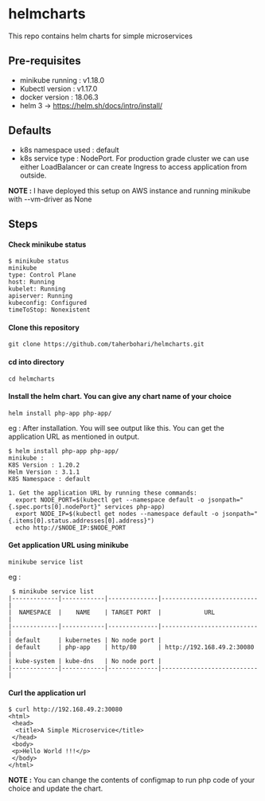 # helmcharts
This repo contains helm charts for simple microservices

## Pre-requisites
- minikube running : v1.18.0
- Kubectl version : v1.17.0
- docker version : 18.06.3
- helm 3 -> https://helm.sh/docs/intro/install/

## Defaults
- k8s namespace used : default
- k8s service type : NodePort. For production grade cluster we can use either LoadBalancer or can create Ingress to access application from outside.

**NOTE :** I have deployed this setup on AWS instance and running minikube with --vm-driver as None

## Steps
#### Check minikube status
```
$ minikube status
minikube
type: Control Plane
host: Running
kubelet: Running
apiserver: Running
kubeconfig: Configured
timeToStop: Nonexistent
```
#### Clone this repository
```
git clone https://github.com/taherbohari/helmcharts.git
```
#### cd into directory
```
cd helmcharts
```
#### Install the helm chart. You can give any chart name of your choice
```
helm install php-app php-app/
```
eg : After installation. You will see output like this. You can get the application URL as mentioned in output.
```
$ helm install php-app php-app/
minikube : 
K8S Version : 1.20.2
Helm Version : 3.1.1
K8S Namespace : default

1. Get the application URL by running these commands:
  export NODE_PORT=$(kubectl get --namespace default -o jsonpath="{.spec.ports[0].nodePort}" services php-app)
  export NODE_IP=$(kubectl get nodes --namespace default -o jsonpath="{.items[0].status.addresses[0].address}")
  echo http://$NODE_IP:$NODE_PORT
```
#### Get application URL using minikube
```
minikube service list
```
eg :
```
 $ minikube service list
|-------------|------------|--------------|---------------------------|
|  NAMESPACE  |    NAME    | TARGET PORT  |            URL            |
|-------------|------------|--------------|---------------------------|
| default     | kubernetes | No node port |
| default     | php-app    | http/80      | http://192.168.49.2:30080 |
| kube-system | kube-dns   | No node port |
|-------------|------------|--------------|---------------------------|
```
#### Curl the application url
```
$ curl http://192.168.49.2:30080
<html>
 <head>
  <title>A Simple Microservice</title>
 </head>
 <body>
 <p>Hello World !!!</p>
 </body>
</html>
```
**NOTE :** You can change the contents of configmap to run php code of your choice and update the chart.
